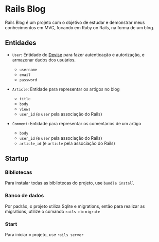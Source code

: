 # Rails Blog

Rails Blog é um projeto com o objetivo de estudar e demonstrar meus conhecimentos em MVC, focando em Ruby on Rails, na forma de um blog.

## Entidades

- `User`: Entidade do [Devise](https://github.com/heartcombo/devise) para fazer autenticação e autorização, e armazenar dados dos usuários.
    - `username`
    - `email`
    - `password`

- `Article`: Entidade para representar os artigos no blog
    - `title`
    - `body`
    - `views`
    - `user_id` (e `user` pela associação do Rails)

- `Comment`: Entidade para representar os comentários de um artigo
    - `body`
    - `user_id` (e `user` pela associação do Rails)
    - `article_id` (e `article` pela associação do Rails)

## Startup

### Bibliotecas

Para instalar todas as bibliotecas do projeto, use `bundle install`

### Banco de dados

Por padrão, o projeto utiliza Sqlite e migrations, então para realizar as migrations, utilize o comando `rails db:migrate`

### Start

Para iniciar o projeto, use `rails server`